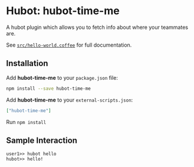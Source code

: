 # Hubot: hubot-time-me

A hubot plugin which allows you to fetch info about where your teammates are.

See [`src/hello-world.coffee`](src/hello-world.coffee) for full documentation.

## Installation

Add **hubot-time-me** to your `package.json` file:

```bash
npm install --save hubot-time-me
```

Add **hubot-time-me** to your `external-scripts.json`:

```json
["hubot-time-me"]
```

Run `npm install`

## Sample Interaction

```
user1>> hubot hello
hubot>> hello!
```
